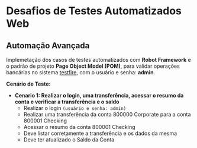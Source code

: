 # Desafios de Testes Automatizados Web

## Automação Avançada

Implemetação dos casos de testes automatizados com **Robot Framework** e o padrão de projeto **Page Object Model (POM)**, para validar operações bancárias no sistema [testfire](https://demo.testfire.net/login.jsp), com o usuário e senha: **admin**.

**Cenário de Teste:**

- **Cenario 1: Realizar o login, uma transferência, acessar o resumo da conta e verificar a transferência e o saldo**  
  - Realizar o login  `(usuário e senha: admin)`
  - Realizar uma transferência da conta 800000 Corporate para a conta 800001 Checking 
  - Acessar o resumo da conta 800001 Checking
  - Deve listar corretamente a transferência e os dados da mesma
  - Deve ter atualizado o Saldo da Conta